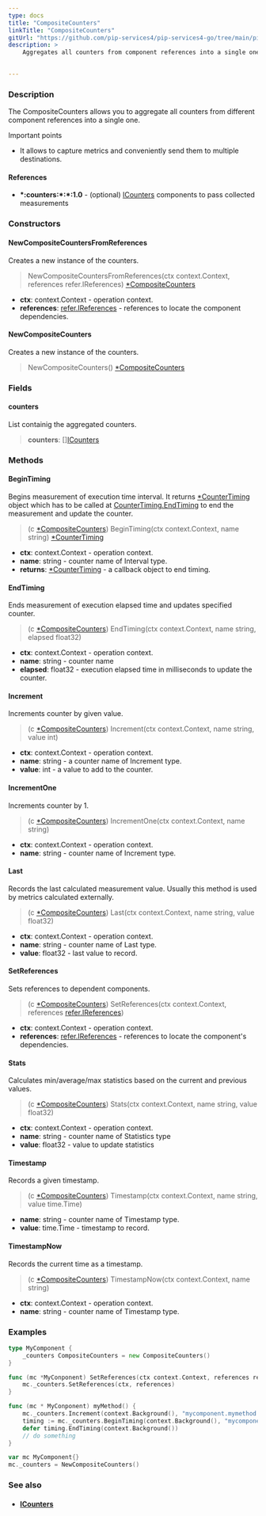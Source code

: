 ```yaml
---
type: docs
title: "CompositeCounters"
linkTitle: "CompositeCounters"
gitUrl: "https://github.com/pip-services4/pip-services4-go/tree/main/pip-services4-observability-go"
description: >
    Aggregates all counters from component references into a single one.

   
---
```



### Description

The CompositeCounters allows you to aggregate all counters from different component references into a single one.

Important points

-  It allows to capture metrics and conveniently send them to multiple destinations.   

#### References
- **\*:counters:\*:\*:1.0** - (optional) [ICounters](../icounters) components to pass collected measurements


### Constructors

#### NewCompositeCountersFromReferences
Creates a new instance of the counters.

> NewCompositeCountersFromReferences(ctx context.Context, references refer.IReferences) [*CompositeCounters]()

- **ctx**: context.Context - operation context.
- **references**: [refer.IReferences](../../../commons/refer/ireferences) - references to locate the component dependencies.


#### NewCompositeCounters
Creates a new instance of the counters.

> NewCompositeCounters() [*CompositeCounters]()


### Fields

<span class="hide-title-link">

#### counters
List containig the aggregated counters.
> **counters**: [][ICounters](../icounters)

</span>


### Methods

#### BeginTiming
Begins measurement of execution time interval.
It returns [*CounterTiming](../counter_timing) object which has to be called at
[CounterTiming.EndTiming](../counter_timing/#endtiming) to end the measurement and update the counter.

> (c [*CompositeCounters]()) BeginTiming(ctx context.Context, name string) [*CounterTiming](../counter_timing)

- **ctx**: context.Context - operation context.
- **name**: string - counter name of Interval type.
- **returns**: [*CounterTiming](../counter_timing) - a callback object to end timing.


#### EndTiming
Ends measurement of execution elapsed time and updates specified counter.

> (c [*CompositeCounters]()) EndTiming(ctx context.Context, name string, elapsed float32)

- **ctx**: context.Context - operation context.
- **name**: string - counter name
- **elapsed**: float32 - execution elapsed time in milliseconds to update the counter.


#### Increment
Increments counter by given value.

> (c [*CompositeCounters]()) Increment(ctx context.Context, name string, value int)

- **ctx**: context.Context - operation context.
- **name**: string - a counter name of Increment type.
- **value**: int - a value to add to the counter.


#### IncrementOne
Increments counter by 1.

> (c [*CompositeCounters]()) IncrementOne(ctx context.Context, name string)

- **ctx**: context.Context - operation context.
- **name**: string - counter name of Increment type.


#### Last
Records the last calculated measurement value.
Usually this method is used by metrics calculated externally.

> (c [*CompositeCounters]()) Last(ctx context.Context, name string, value float32)

- **ctx**: context.Context - operation context.
- **name**: string - counter name of Last type.
- **value**: float32 - last value to record.


#### SetReferences
Sets references to dependent components.

> (c [*CompositeCounters]()) SetReferences(ctx context.Context, references [refer.IReferences](../../../commons/refer/ireferences))

- **ctx**: context.Context - operation context.
- **references**: [refer.IReferences](../../../commons/refer/ireferences) - references to locate the component's dependencies.


#### Stats
Calculates min/average/max statistics based on the current and previous values.

> (c [*CompositeCounters]()) Stats(ctx context.Context, name string, value float32)

- **ctx**: context.Context - operation context.
- **name**: string - counter name of Statistics type
- **value**: float32 - value to update statistics


#### Timestamp
Records a given timestamp.

> (c [*CompositeCounters]()) Timestamp(ctx context.Context, name string, value time.Time)

- **name**: string - counter name of Timestamp type.
- **value**: time.Time - timestamp to record.


#### TimestampNow
Records the current time as a timestamp.

> (c [*CompositeCounters]()) TimestampNow(ctx context.Context, name string)

- **ctx**: context.Context - operation context.
- **name**: string - counter name of Timestamp type.


### Examples
```go
type MyComponent {
	_counters CompositeCounters = new CompositeCounters()
}

func (mc *MyConponent) SetReferences(ctx context.Context, references refer.IReferences) {
	mc._counters.SetReferences(ctx, references)
}

func (mc * MyConponent) myMethod() {
	mc._counters.Increment(context.Background(), "mycomponent.mymethod.calls")
	timing := mc._counters.BeginTiming(context.Background(), "mycomponent.mymethod.exec_time")
	defer timing.EndTiming(context.Background())
	// do something
}

var mc MyComponent{}
mc._counters = NewCompositeCounters()
```


### See also
- #### [ICounters](../icounters)

